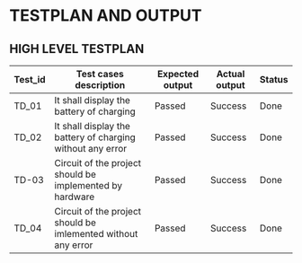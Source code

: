 # TESTPLAN AND OUTPUT
## HIGH LEVEL TESTPLAN
|Test_id|Test cases description|Expected output|Actual output|Status|
|--|--|--|--|--|
|TD_01|It shall display the battery of charging |Passed|Success|Done|
|TD_02|It shall display the battery of charging without any error|Passed|Success|Done|
|TD-03|Circuit of the project should be implemented by hardware|Passed|Success|Done|
|TD_04|Circuit of the project should be imlemented without any error|Passed|Success|Done|

